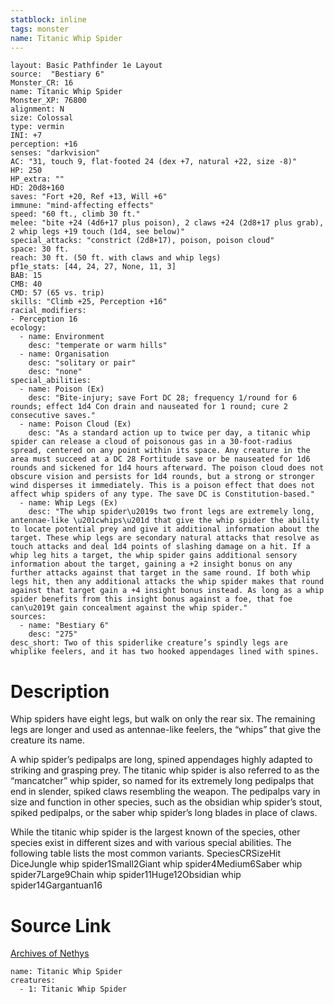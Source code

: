 ```yaml
---
statblock: inline
tags: monster
name: Titanic Whip Spider
---
```

```statblock
layout: Basic Pathfinder 1e Layout
source:  "Bestiary 6"
Monster_CR: 16
name: Titanic Whip Spider
Monster_XP: 76800
alignment: N
size: Colossal
type: vermin
INI: +7
perception: +16
senses: "darkvision"
AC: "31, touch 9, flat-footed 24 (dex +7, natural +22, size -8)"
HP: 250
HP_extra: ""
HD: 20d8+160
saves: "Fort +20, Ref +13, Will +6"
immune: "mind-affecting effects"
speed: "60 ft., climb 30 ft."
melee: "bite +24 (4d6+17 plus poison), 2 claws +24 (2d8+17 plus grab), 2 whip legs +19 touch (1d4, see below)"
special_attacks: "constrict (2d8+17), poison, poison cloud"
space: 30 ft.
reach: 30 ft. (50 ft. with claws and whip legs)
pf1e_stats: [44, 24, 27, None, 11, 3]
BAB: 15
CMB: 40
CMD: 57 (65 vs. trip)
skills: "Climb +25, Perception +16"
racial_modifiers:
- Perception 16
ecology:
  - name: Environment
    desc: "temperate or warm hills"
  - name: Organisation
    desc: "solitary or pair"
    desc: "none"
special_abilities:
  - name: Poison (Ex)
    desc: "Bite-injury; save Fort DC 28; frequency 1/round for 6 rounds; effect 1d4 Con drain and nauseated for 1 round; cure 2 consecutive saves."
  - name: Poison Cloud (Ex)
    desc: "As a standard action up to twice per day, a titanic whip spider can release a cloud of poisonous gas in a 30-foot-radius spread, centered on any point within its space. Any creature in the area must succeed at a DC 28 Fortitude save or be nauseated for 1d6 rounds and sickened for 1d4 hours afterward. The poison cloud does not obscure vision and persists for 1d4 rounds, but a strong or stronger wind disperses it immediately. This is a poison effect that does not affect whip spiders of any type. The save DC is Constitution-based."
  - name: Whip Legs (Ex)
    desc: "The whip spider\u2019s two front legs are extremely long, antennae-like \u201cwhips\u201d that give the whip spider the ability to locate potential prey and give it additional information about the target. These whip legs are secondary natural attacks that resolve as touch attacks and deal 1d4 points of slashing damage on a hit. If a whip leg hits a target, the whip spider gains additional sensory information about the target, gaining a +2 insight bonus on any further attacks against that target in the same round. If both whip legs hit, then any additional attacks the whip spider makes that round against that target gain a +4 insight bonus instead. As long as a whip spider benefits from this insight bonus against a foe, that foe can\u2019t gain concealment against the whip spider."
sources:
  - name: "Bestiary 6"
    desc: "275"
desc_short: Two of this spiderlike creature’s spindly legs are whiplike feelers, and it has two hooked appendages lined with spines.
```
# Description
Whip spiders have eight legs, but walk on only the rear six. The remaining legs are longer and used as antennae-like feelers, the “whips” that give the creature its name. 

A whip spider’s pedipalps are long, spined appendages highly adapted to striking and grasping prey. The titanic whip spider is also referred to as the “mancatcher” whip spider, so named for its extremely long pedipalps that end in slender, spiked claws resembling the weapon. The pedipalps vary in size and function in other species, such as the obsidian whip spider’s stout, spiked pedipalps, or the saber whip spider’s long blades in place of claws.

While the titanic whip spider is the largest known of the species, other species exist in different sizes and with various special abilities. The following table lists the most common variants. SpeciesCRSizeHit DiceJungle whip spider1Small2Giant whip spider4Medium6Saber whip spider7Large9Chain whip spider11Huge12Obsidian whip spider14Gargantuan16
# Source Link
[Archives of Nethys](https://aonprd.com/MonsterDisplay.aspx?ItemName=Titanic%20Whip%20Spider)
```encounter-table
name: Titanic Whip Spider
creatures:
  - 1: Titanic Whip Spider
```

